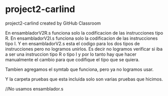 # project2-carlind
project2-carlind created by GitHub Classroom

En ensambladorV2R.s funciona solo la codificacion de las instrucciones tipo R.
En ensambladorV2I.s funciona solo la codificacion de las instrucciones tipo I.
Y en ensambladorV2.s esta el codigo para los dos tipos de instrucciones pero no logramos unirlos. Es decir no logramos verificar si 
iba a ser una instruccion tipo R o tipo I y por lo tanto hay que hacer manualmente el cambio para que codifique el tipo que se quiera.

Tambien agregamos el symtab que funciona, pero ya no logramos usar.

Y la carpeta pruebas que esta incluida solo son varias pruebas que hicimos.

//No usamos ensamblador.s
